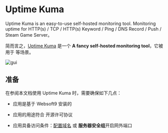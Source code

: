 # Uptime Kuma

Uptime Kuma is an easy-to-use self-hosted monitoring tool. Monitoring uptime for HTTP(s) / TCP / HTTP(s) Keyword / Ping / DNS Record / Push / Steam Game Server。  

简而言之，[Uptime Kuma](https://github.com/louislam/uptime-kuma) 是一个 **A fancy self-hosted monitoring tool**，它被用于  等场景。   


![gui](https://libs.websoft9.com/Websoft9/DocsPicture/zh/uptimekuma/uptimekuma-gui-websoft9.jpg)


## 准备

在参阅本文档使用 Uptime Kuma 时，需要确保如下几点：

- 应用是基于 Websoft9 安装的

- 应用的用途符合 [](https://some_license_url) 开源许可协议

- 应用具备访问条件：[配置域名](./guide/appsetdomain) 或 **服务器安全组**开启网外端口